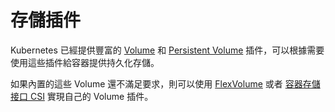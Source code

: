 # 存儲插件

Kubernetes 已經提供豐富的 [Volume](../concepts/volume.md) 和 [Persistent Volume](../concepts/persistent-volume.md) 插件，可以根據需要使用這些插件給容器提供持久化存儲。

如果內置的這些 Volume 還不滿足要求，則可以使用 [FlexVolume](flex-volume.md) 或者 [容器存儲接口 CSI](csi.md) 實現自己的 Volume 插件。
